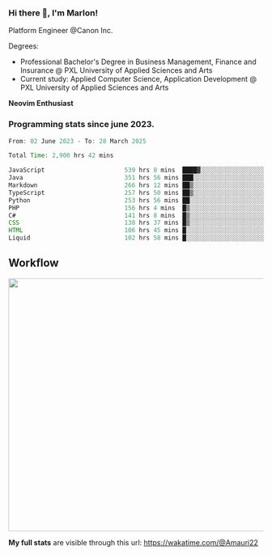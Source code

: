 
### Hi there 👋, I'm Marlon!

Platform Engineer @Canon Inc.

Degrees: 
- Professional Bachelor's Degree in Business Management, Finance and Insurance @ PXL University of Applied Sciences and Arts
- Current study: Applied Computer Science, Application Development @ PXL University of Applied Sciences and Arts

**Neovim Enthusiast**

### Programming stats since june 2023.
<!--START_SECTION:waka-->

```java
From: 02 June 2023 - To: 28 March 2025

Total Time: 2,900 hrs 42 mins

JavaScript                      539 hrs 8 mins  ████▓░░░░░░░░░░░░░░░░░░░░   18.17 %
Java                            351 hrs 56 mins ███░░░░░░░░░░░░░░░░░░░░░░   11.86 %
Markdown                        266 hrs 12 mins ██▒░░░░░░░░░░░░░░░░░░░░░░   08.97 %
TypeScript                      257 hrs 50 mins ██▒░░░░░░░░░░░░░░░░░░░░░░   08.69 %
Python                          253 hrs 56 mins ██░░░░░░░░░░░░░░░░░░░░░░░   08.56 %
PHP                             156 hrs 4 mins  █▒░░░░░░░░░░░░░░░░░░░░░░░   05.26 %
C#                              141 hrs 8 mins  █▒░░░░░░░░░░░░░░░░░░░░░░░   04.76 %
CSS                             138 hrs 37 mins █▒░░░░░░░░░░░░░░░░░░░░░░░   04.67 %
HTML                            106 hrs 45 mins █░░░░░░░░░░░░░░░░░░░░░░░░   03.60 %
Liquid                          102 hrs 58 mins █░░░░░░░░░░░░░░░░░░░░░░░░   03.47 %
```

<!--END_SECTION:waka-->

## Workflow
<a href="https://wakatime.com"><img width="750" height="500" src="https://wakatime.com/share/@Amauri22/c9755ad7-b574-44e4-a9ee-ddb3582724ea.png" /></a>

**My full stats** are visible through this url: https://wakatime.com/@Amauri22
